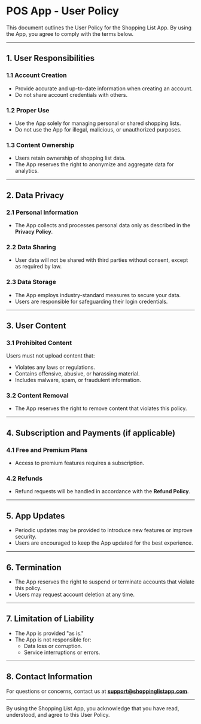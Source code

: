 # **POS App - User Policy**

This document outlines the User Policy for the Shopping List App. By using the App, you agree to comply with the terms below.

---

## **1. User Responsibilities**
### 1.1 Account Creation  
- Provide accurate and up-to-date information when creating an account.  
- Do not share account credentials with others.

### 1.2 Proper Use  
- Use the App solely for managing personal or shared shopping lists.  
- Do not use the App for illegal, malicious, or unauthorized purposes.

### 1.3 Content Ownership  
- Users retain ownership of shopping list data.  
- The App reserves the right to anonymize and aggregate data for analytics.

---

## **2. Data Privacy**
### 2.1 Personal Information  
- The App collects and processes personal data only as described in the **Privacy Policy**.

### 2.2 Data Sharing  
- User data will not be shared with third parties without consent, except as required by law.

### 2.3 Data Storage  
- The App employs industry-standard measures to secure your data.  
- Users are responsible for safeguarding their login credentials.

---

## **3. User Content**
### 3.1 Prohibited Content  
Users must not upload content that:  
- Violates any laws or regulations.  
- Contains offensive, abusive, or harassing material.  
- Includes malware, spam, or fraudulent information.

### 3.2 Content Removal  
- The App reserves the right to remove content that violates this policy.

---

## **4. Subscription and Payments (if applicable)**
### 4.1 Free and Premium Plans  
- Access to premium features requires a subscription.

### 4.2 Refunds  
- Refund requests will be handled in accordance with the **Refund Policy**.

---

## **5. App Updates**
- Periodic updates may be provided to introduce new features or improve security.  
- Users are encouraged to keep the App updated for the best experience.

---

## **6. Termination**
- The App reserves the right to suspend or terminate accounts that violate this policy.  
- Users may request account deletion at any time.

---

## **7. Limitation of Liability**
- The App is provided "as is."  
- The App is not responsible for:  
  - Data loss or corruption.  
  - Service interruptions or errors.

---

## **8. Contact Information**
For questions or concerns, contact us at **support@shoppinglistapp.com**.

---

By using the Shopping List App, you acknowledge that you have read, understood, and agree to this User Policy.

